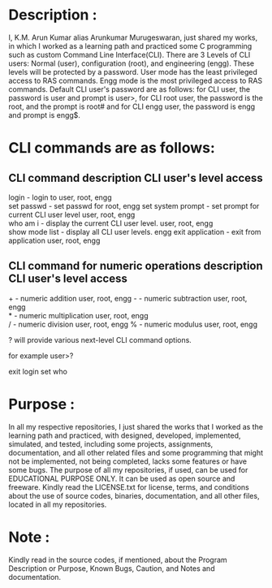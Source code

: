 Description :
=============
I, K.M. Arun Kumar alias Arunkumar Murugeswaran, just shared my works, in which I worked as a learning path and practiced some C programming such as custom Command Line Interface(CLI).
There are 3 Levels of CLI users: Normal (user), configuration (root), and engineering (engg). These levels will be protected by a password. User mode has the least privileged access to RAS commands.
Engg mode is the most privileged access to RAS commands. Default CLI user's password are as follows: for CLI user, the password is user and prompt is user>, for CLI root user, the password is the root, and the prompt is root# and for CLI engg user, the password is engg and prompt is engg$.

CLI commands are as follows:
============================
CLI command                           description                                CLI user's level access
---------------------------------------------------------------------------------------------------------
login <CLI user level>              - login to <CLI user level>                  user, root, engg      
set passwd <CLI user level>         - set passwd for <CLI user level>            root, engg 
set system prompt <prompt>          - set prompt for current CLI user level      user, root, engg      
who am i                            - display the current CLI user level.        user, root, engg    
show mode list                      - display all CLI user levels.               engg
exit application                    - exit from application                      user, root, engg  

CLI command for numeric operations    description                                CLI user's level access
--------------------------------------------------------------------------------------------------------
<num1> + <num2>                     - numeric addition                           user, root, engg
<num1> - <num2>                     - numeric subtraction                        user, root, engg  
<num1> * <num2>                     - numeric multiplication                     user, root, engg  
<num1> / <num2>                     - numeric division                           user, root, engg
<num1> % <num2>                     - numeric modulus                            user, root, engg

? will provide various next-level CLI command options. 

for example 
user>?

<num1>           exit        login
set              who

Purpose :
=========
In all my respective repositories, I just shared the works that I worked as the learning path and practiced, with designed, developed, implemented, simulated, and tested, including some projects, assignments, documentation, and all other related files and some programming that might not be implemented, not being completed, lacks some features or have some bugs. The purpose of all my repositories, if used, can be used for  EDUCATIONAL PURPOSE ONLY. It can be used as open source and freeware. Kindly read the LICENSE.txt for license, terms, and conditions about the use of source codes, binaries, documentation, and all other files, located in all my repositories.

Note :
======
Kindly read in the source codes, if mentioned, about the Program Description or Purpose, Known Bugs, Caution, and Notes and documentation.
